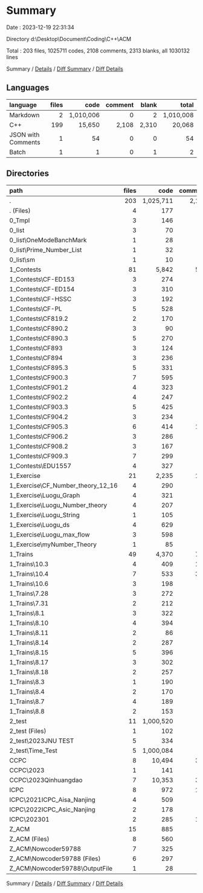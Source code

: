 # Summary

Date : 2023-12-19 22:31:34

Directory d:\\Desktop\\Document\\Coding\\C++\\ACM

Total : 203 files,  1025711 codes, 2108 comments, 2313 blanks, all 1030132 lines

Summary / [Details](details.md) / [Diff Summary](diff.md) / [Diff Details](diff-details.md)

## Languages
| language | files | code | comment | blank | total |
| :--- | ---: | ---: | ---: | ---: | ---: |
| Markdown | 2 | 1,010,006 | 0 | 2 | 1,010,008 |
| C++ | 199 | 15,650 | 2,108 | 2,310 | 20,068 |
| JSON with Comments | 1 | 54 | 0 | 0 | 54 |
| Batch | 1 | 1 | 0 | 1 | 2 |

## Directories
| path | files | code | comment | blank | total |
| :--- | ---: | ---: | ---: | ---: | ---: |
| . | 203 | 1,025,711 | 2,108 | 2,313 | 1,030,132 |
| . (Files) | 4 | 177 | 8 | 17 | 202 |
| 0_Tmpl | 3 | 146 | 7 | 27 | 180 |
| 0_list | 3 | 70 | 35 | 14 | 119 |
| 0_list\\OneModeBanchMark | 1 | 28 | 0 | 4 | 32 |
| 0_list\\Prime_Number_List | 1 | 32 | 35 | 5 | 72 |
| 0_list\\sm | 1 | 10 | 0 | 5 | 15 |
| 1_Contests | 81 | 5,842 | 553 | 950 | 7,345 |
| 1_Contests\\CF-ED153 | 3 | 274 | 14 | 39 | 327 |
| 1_Contests\\CF-ED154 | 3 | 310 | 48 | 36 | 394 |
| 1_Contests\\CF-HSSC | 3 | 192 | 9 | 34 | 235 |
| 1_Contests\\CF-PL | 5 | 528 | 59 | 56 | 643 |
| 1_Contests\\CF819.2 | 2 | 170 | 12 | 31 | 213 |
| 1_Contests\\CF890.2 | 3 | 90 | 2 | 11 | 103 |
| 1_Contests\\CF890.3 | 5 | 270 | 15 | 52 | 337 |
| 1_Contests\\CF893 | 3 | 124 | 87 | 28 | 239 |
| 1_Contests\\CF894 | 3 | 236 | 12 | 39 | 287 |
| 1_Contests\\CF895.3 | 5 | 331 | 19 | 61 | 411 |
| 1_Contests\\CF900.3 | 7 | 595 | 44 | 99 | 738 |
| 1_Contests\\CF901.2 | 4 | 323 | 21 | 44 | 388 |
| 1_Contests\\CF902.2 | 4 | 247 | 8 | 51 | 306 |
| 1_Contests\\CF903.3 | 5 | 425 | 23 | 72 | 520 |
| 1_Contests\\CF904.2 | 3 | 234 | 18 | 37 | 289 |
| 1_Contests\\CF905.3 | 6 | 414 | 118 | 78 | 610 |
| 1_Contests\\CF906.2 | 3 | 286 | 11 | 42 | 339 |
| 1_Contests\\CF908.2 | 3 | 167 | 9 | 37 | 213 |
| 1_Contests\\CF909.3 | 7 | 299 | 9 | 49 | 357 |
| 1_Contests\\EDU1557 | 4 | 327 | 15 | 54 | 396 |
| 1_Exercise | 21 | 2,235 | 172 | 318 | 2,725 |
| 1_Exercise\\CF_Number_theory_12_16 | 4 | 290 | 12 | 52 | 354 |
| 1_Exercise\\Luogu_Graph | 4 | 321 | 37 | 41 | 399 |
| 1_Exercise\\Luogu_Number_theory | 4 | 207 | 31 | 51 | 289 |
| 1_Exercise\\Luogu_String | 1 | 105 | 4 | 11 | 120 |
| 1_Exercise\\Luogu_ds | 4 | 629 | 68 | 81 | 778 |
| 1_Exercise\\Luogu_max_flow | 3 | 598 | 14 | 69 | 681 |
| 1_Exercise\\myNumber_Theory | 1 | 85 | 6 | 13 | 104 |
| 1_Trains | 49 | 4,370 | 764 | 589 | 5,723 |
| 1_Trains\\10.3 | 4 | 409 | 167 | 73 | 649 |
| 1_Trains\\10.4 | 7 | 533 | 349 | 108 | 990 |
| 1_Trains\\10.6 | 3 | 198 | 56 | 33 | 287 |
| 1_Trains\\7.28 | 3 | 272 | 10 | 24 | 306 |
| 1_Trains\\7.31 | 2 | 212 | 13 | 10 | 235 |
| 1_Trains\\8.1 | 3 | 322 | 29 | 38 | 389 |
| 1_Trains\\8.10 | 4 | 394 | 10 | 46 | 450 |
| 1_Trains\\8.11 | 2 | 86 | 3 | 17 | 106 |
| 1_Trains\\8.14 | 2 | 287 | 21 | 37 | 345 |
| 1_Trains\\8.15 | 5 | 396 | 14 | 57 | 467 |
| 1_Trains\\8.17 | 3 | 302 | 8 | 34 | 344 |
| 1_Trains\\8.18 | 2 | 257 | 12 | 30 | 299 |
| 1_Trains\\8.3 | 1 | 190 | 8 | 12 | 210 |
| 1_Trains\\8.4 | 2 | 170 | 11 | 15 | 196 |
| 1_Trains\\8.7 | 4 | 189 | 47 | 30 | 266 |
| 1_Trains\\8.8 | 2 | 153 | 6 | 25 | 184 |
| 2_test | 11 | 1,000,520 | 24 | 83 | 1,000,627 |
| 2_test (Files) | 1 | 102 | 5 | 9 | 116 |
| 2_test\\2023JNU TEST | 5 | 334 | 19 | 67 | 420 |
| 2_test\\Time_Test | 5 | 1,000,084 | 0 | 7 | 1,000,091 |
| CCPC | 8 | 10,494 | 331 | 98 | 10,923 |
| CCPC\\2023 | 1 | 141 | 12 | 25 | 178 |
| CCPC\\2023Qinhuangdao | 7 | 10,353 | 319 | 73 | 10,745 |
| ICPC | 8 | 972 | 143 | 118 | 1,233 |
| ICPC\\2021ICPC_Aisa_Nanjing | 4 | 509 | 29 | 63 | 601 |
| ICPC\\2022ICPC_Asic_Nanjing | 2 | 178 | 9 | 27 | 214 |
| ICPC\\202301 | 2 | 285 | 105 | 28 | 418 |
| Z_ACM | 15 | 885 | 71 | 99 | 1,055 |
| Z_ACM (Files) | 8 | 560 | 70 | 66 | 696 |
| Z_ACM\\Nowcoder59788 | 7 | 325 | 1 | 33 | 359 |
| Z_ACM\\Nowcoder59788 (Files) | 6 | 297 | 1 | 28 | 326 |
| Z_ACM\\Nowcoder59788\\OutputFile | 1 | 28 | 0 | 5 | 33 |

Summary / [Details](details.md) / [Diff Summary](diff.md) / [Diff Details](diff-details.md)